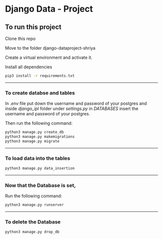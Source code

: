 # Django Data - Project 

## To run this project

Clone this repo

Move to the folder  django-dataproject-shriya

Create a virtual environment and activate it.

Install all dependencies

```bash
pip3 install -r requirements.txt
```

<hr>

### To create databse and tables

In *.env* file put down the username and password of your postgres and inside *django_ipl* folder under *settings.py* in *DATABASES* insert the username and password of your postgres.


Then run the following command:

```bash  
python3 manage.py create_db
python3 manage.py makemigrations
python3 manage.py migrate
```
<hr>

### To load data into the tables

```bash  
python3 manage.py data_insertion
```

<hr>

### Now that the Database is set,

Run the following command:
```bash
python3 manage.py runserver
```

<hr>

### To delete the Database

```bash  
python3 manage.py drop_db
```
